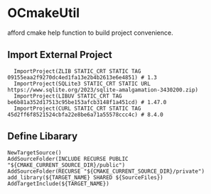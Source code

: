# OCmakeUtil
afford cmake help function to build project convenience.
## Import External Project
```
  ImportProject(ZLIB STATIC_CRT STATIC TAG 09155eaa2f9270dc4ed1fa13e2b4b2613e6e4851) # 1.3
  ImportProject(SQLite3 STATIC_CRT STATIC URL https://www.sqlite.org/2023/sqlite-amalgamation-3430200.zip)
  ImportProject(LIBUV STATIC_CRT TAG be6b81a352d17513c95be153afcb3148f1a451cd) # 1.47.0
  ImportProject(CURL STATIC_CRT STATIC TAG 45d2ff6f8521524cbfa22e8be6a71a55578ccc4c) # 8.4.0
```
## Define Libarary
```
NewTargetSource()
AddSourceFolder(INCLUDE RECURSE PUBLIC "${CMAKE_CURRENT_SOURCE_DIR}/public")
AddSourceFolder(RECURSE "${CMAKE_CURRENT_SOURCE_DIR}/private")
add_library(${TARGET_NAME} SHARED ${SourceFiles})
AddTargetInclude(${TARGET_NAME})
```
